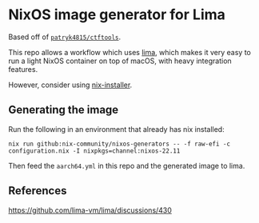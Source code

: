 # NixOS image generator for Lima
Based off of [`patryk4815/ctftools`](https://github.com/patryk4815/ctftools).

This repo allows a workflow which uses [lima](https://github.com/lima-vm/lima),
which makes it very easy to run a light NixOS container on top of macOS,
with heavy integration features.

However, consider using [nix-installer](https://github.com/DeterminateSystems/nix-installer).

## Generating the image

Run the following in an environment that already has nix installed:

```
nix run github:nix-community/nixos-generators -- -f raw-efi -c configuration.nix -I nixpkgs=channel:nixos-22.11
```

Then feed the `aarch64.yml` in this repo and the generated image to lima.

## References
https://github.com/lima-vm/lima/discussions/430
